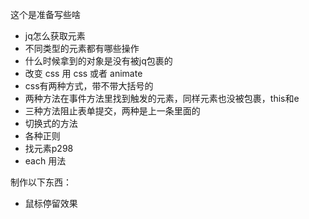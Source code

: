 这个是准备写些啥

- jq怎么获取元素
- 不同类型的元素都有哪些操作
- 什么时候拿到的对象是没有被jq包裹的
- 改变 css 用 css 或者 animate
- css有两种方式，带不带大括号的
- 两种方法在事件方法里找到触发的元素，同样元素也没被包裹，this和e
- 三种方法阻止表单提交，两种是上一条里面的
- 切换式的方法
- 各种正则
- 找元素p298
- each 用法

制作以下东西：

- 鼠标停留效果
